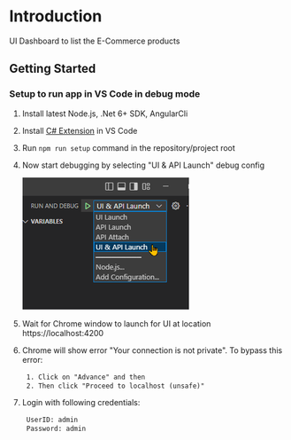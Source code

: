 # Introduction
  
UI Dashboard to list the E-Commerce products  

## Getting Started

### Setup  to run app in VS Code in debug mode

1. Install latest Node.js, .Net 6+ SDK, AngularCli
2. Install [C# Extension](https://marketplace.visualstudio.com/items?itemName=ms-dotnettools.csharp) in VS Code
3. Run `npm run setup` command in the repository/project root
4. Now start debugging by selecting "UI & API Launch" debug config

	![enter image description here](./debugSetting.png)
5. Wait for Chrome window to launch for UI at location https://localhost:4200
6. Chrome will show error "Your connection is not private". To bypass this error:

		1. Click on "Advance" and then
		2. Then click "Proceed to localhost (unsafe)"
7. Login with following credentials:

		UserID: admin
		Password: admin
	